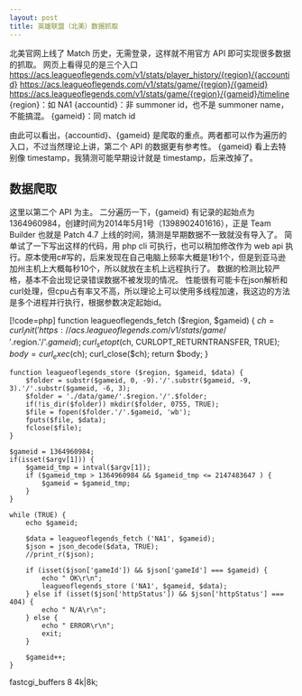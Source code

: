```yaml
---
layout: post
title: 英雄联盟（北美）数据抓取
---
```


北美官网上线了 Match 历史，无需登录，这样就不用官方 API 即可实现很多数据的抓取。
网页上看得见的是三个入口
	https://acs.leagueoflegends.com/v1/stats/player_history/{region}/{accountid}
	https://acs.leagueoflegends.com/v1/stats/game/{region}/{gameid}
	https://acs.leagueoflegends.com/v1/stats/game/{region}/{gameid}/timeline
{region}：如 NA1
{accountid}：非 summoner id，也不是 summoner name，不能搞混。
{gameid}：同 match id

由此可以看出，{accountid}、{gameid} 是爬取的重点。两者都可以作为遍历的入口，不过当然理论上讲，第二个 API 的数据更有参考性。
{gameid} 看上去特别像 timestamp，我猜测可能早期设计就是 timestamp，后来改掉了。

数据爬取
----
这里以第二个 API 为主。
二分遍历一下，{gameid} 有记录的起始点为 1364960984，创建时间为2014年5月1号（1398902401616），正是 Team Builder 也就是 Patch 4.7 上线的时间，猜测是早期数据不一致就没有导入了。 
简单试了一下写出这样的代码，用 php cli 可执行，也可以稍加修改作为 web api 执行。原本使用c#写的，后来发现在自己电脑上频率大概是1秒1个，但是到亚马逊加州主机上大概每秒10个，所以就放在主机上远程执行了。
数据的检测比较严格，基本不会出现记录错误数据不被发现的情况。
性能很有可能卡在json解析和curl处理，但cpu占有率又不高，所以理论上可以使用多线程加速，我这边的方法是多个进程并行执行，根据参数决定起始id。

[!code=php]
	function leagueoflegends_fetch ($region, $gameid) {
		$ch = curl_init('https://acs.leagueoflegends.com/v1/stats/game/'.$region.'/'.$gameid);
		curl_setopt($ch, CURLOPT_RETURNTRANSFER, TRUE);
		$body = curl_exec($ch);
		curl_close($ch);
		return $body;
	}
	
	function leagueoflegends_store ($region, $gameid, $data) {
		$folder = substr($gameid, 0, -9).'/'.substr($gameid, -9, 3).'/'.substr($gameid, -6, 3);
		$folder = './data/game/'.$region.'/'.$folder;
		if(!is_dir($folder)) mkdir($folder, 0755, TRUE);
		$file = fopen($folder.'/'.$gameid, 'wb');
		fputs($file, $data);
		fclose($file);
	}
	
	$gameid = 1364960984;
	if(isset($argv[1])) {
		$gameid_tmp = intval($argv[1]);
		if ($gameid_tmp > 1364960984 && $gameid_tmp <= 2147483647 ) {
			$gameid = $gameid_tmp;
		}
	}
	
	while (TRUE) {
		echo $gameid;
		
		$data = leagueoflegends_fetch ('NA1', $gameid);
		$json = json_decode($data, TRUE);
		//print_r($json);
	
		if (isset($json['gameId']) && $json['gameId'] === $gameid) {
			echo " OK\r\n";
			leagueoflegends_store ('NA1', $gameid, $data);
		} else if (isset($json['httpStatus']) && $json['httpStatus'] === 404) {
			echo " N/A\r\n";
		} else {
			echo " ERROR\r\n";
			exit;
		}
		
		$gameid++;
	}

fastcgi_buffers 8 4k|8k;
